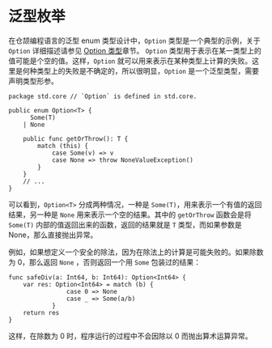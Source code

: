 # 泛型枚举

在仓颉编程语言的泛型 enum 类型设计中，`Option` 类型是一个典型的示例，关于 `Option` 详细描述请参见 [Option 类型](../enum_and_pattern_match/option_type.md)章节。 `Option` 类型用于表示在某一类型上的值可能是个空的值。这样，`Option` 就可以用来表示在某种类型上计算的失败。这里是何种类型上的失败是不确定的，所以很明显，`Option` 是一个泛型类型，需要声明类型形参。

```cangjie
package std.core // `Option` is defined in std.core.

public enum Option<T> {
      Some(T)
    | None

    public func getOrThrow(): T {
        match (this) {
            case Some(v) => v
            case None => throw NoneValueException()
        }
    }
    // ...
}
```

可以看到，`Option<T>` 分成两种情况，一种是 `Some(T)`，用来表示一个有值的返回结果，另一种是 `None` 用来表示一个空的结果。其中的 `getOrThrow` 函数会是将 `Some(T)` 内部的值返回出来的函数，返回的结果就是 `T` 类型，而如果参数是 None，那么直接抛出异常。

例如，如果想定义一个安全的除法，因为在除法上的计算是可能失败的。如果除数为 0，那么返回 `None` ，否则返回一个用 `Some` 包装过的结果：

<!-- compile -->

```cangjie
func safeDiv(a: Int64, b: Int64): Option<Int64> {
    var res: Option<Int64> = match (b) {
                case 0 => None
                case _ => Some(a/b)
            }
    return res
}
```

这样，在除数为 0 时，程序运行的过程中不会因除以 0 而抛出算术运算异常。
